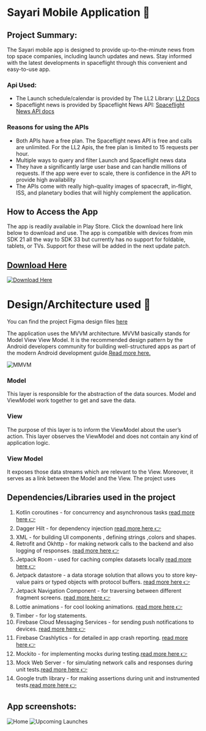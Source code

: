 # Sayari Mobile Application :hammer:

## Project Summary: 
The Sayari mobile app is designed to provide up-to-the-minute news from top space companies, including launch updates and news. Stay informed with the latest developments in spaceflight through this convenient and easy-to-use app.

### Api Used: 
- The Launch schedule/calendar is provided by The LL2 Library: [LL2 Docs](https://thespacedevs.com/llapi)
- Spaceflight news is provided by Spaceflight News API: [Spaceflight News API docs](https://api.spaceflightnewsapi.net/v4/docs/)

### Reasons for using the APIs
- Both APIs have a free plan. The Spaceflight news API is free and calls are unlimited. For the LL2 Apis, the free plan is limited to 15 requests per hour.
- Multiple ways to query and filter Launch and Spaceflight news data
- They have a significantly large user base and can handle millions of requests. If the app were ever to scale, there is confidence in the API to provide high availability
- The APIs come with really high-quality images of spacecraft, in-flight, ISS, and planetary bodies that will highly complement the application.

## How to Access the App
The app is readily available in Play Store. Click the download here link below to download and use. The app is compatible with devices from min SDK 21 all the way to SDK 33 but currently has no support for foldable, tablets, or TVs. Support for these will be added in the next update patch. 

## [Download Here](https://play.google.com/store/apps/details?id=com.dev.james.sayariproject)

[![Download Here](https://github.com/JayExtra/Sayari_Project/assets/40741293/a64ca257-345a-4ca4-b1cc-a9005d563c09)](https://play.google.com/store/apps/details?id=com.dev.james.sayariproject)

# Design/Architecture used :triangular_ruler:

You can find the project Figma design files [here](https://www.figma.com/file/nPi8e77EuckWb6hO5kMsFB/Sayari-v2-design?type=design&node-id=0%3A1&mode=design&t=MZcWtP9rzsSIplIq-1) 

The application uses the MVVM architecture. MVVM basically stands for Model View View Model. It is the recommended design pattern
by the Android developers community for building well-structured apps as part of the modern Android development guide.[Read more here.](https://www.geeksforgeeks.org/mvvm-model-view-viewmodel-architecture-pattern-in-android/) 

![MMVM](https://github.com/JayExtra/Sayari_Project/assets/40741293/c25e0a4b-5f3a-4cc7-815a-38ec09961ce9)

### Model 
This layer is responsible for the abstraction of the data sources. Model and ViewModel work together to get and save the data.
### View 
The purpose of this layer is to inform the ViewModel about the user’s action. This layer observes the ViewModel and does not contain any kind of application logic.
### View Model 
It exposes those data streams which are relevant to the View. Moreover, it serves as a link between the Model and the View. The project uses

## Dependencies/Libraries used in the project
1. Kotlin coroutines - for concurrency and asynchronous tasks [ read more here :point_right:](https://developer.android.com/kotlin/coroutines?gclid=CjwKCAiAheacBhB8EiwAItVO20G0FiS_NrE86uFAyMj0jzN1IVsBxeyOBwW__JKCrtGCpTFpAQEHkRoCPXQQAvD_BwE&gclsrc=aw.ds)
2. Dagger Hilt - for dependency injection [ read more here :point_right:](https://developer.android.com/training/dependency-injection/hilt-android)
3. XML - for building UI components , defining strings ,colors and shapes.
4. Retrofit and Okhttp - for making network calls to the backend and also logging of responses. [ read more here :point_right:](https://square.github.io/retrofit/)
5. Jetpack Room - used for caching complex datasets locally [read more here :point_right:](https://developer.android.com/training/data-storage/room)
6. Jetpack datastore -  a data storage solution that allows you to store key-value pairs or typed objects with protocol buffers. [read more here :point_right:](https://developer.android.com/topic/libraries/architecture/datastore)
7. Jetpack Navigation Component - for traversing between different fragment screens. [read more here :point_right:](https://developer.android.com/guide/navigation/navigation-getting-started)
8. Lottie animations - for cool looking animations. [read more here :point_right:](https://lottiefiles.com/)
9. Timber - for log statements.
10. Firebase Cloud Messaging Services - for sending push notifications to devices. [read more here :point_right:](https://firebase.google.com/docs/cloud-messaging)
11. Firebase Crashlytics - for detailed in app crash reporting. [read more here :point_right:](https://firebase.google.com/docs/crashlytics)
12. Mockito - for implementing mocks during testing.[read more here :point_right:](https://site.mockito.org/)
13. Mock Web Server - for simulating network calls and responses during unit tests.[read more here :point_right:](https://github.com/square/okhttp/tree/master/mockwebserver)
14. Google truth library - for making assertions during unit and instrumented tests.[read more here :point_right:](https://truth.dev/)

## App screenshots:

![Home](s_sh7.jpg) ![Upcoming Launches](s_sh4.jpg)




